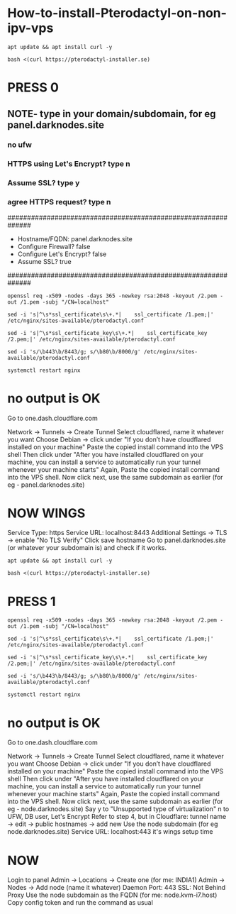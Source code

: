 # How-to-install-Pterodactyl-on-non-ipv-vps
```
apt update && apt install curl -y
```
```
bash <(curl https://pterodactyl-installer.se)
```
# PRESS 0
## NOTE-  type in your domain/subdomain, for eg panel.darknodes.site
### no ufw
### HTTPS using Let's Encrypt? type n
### Assume SSL? type y
### agree HTTPS request? type n
##############################################################
* Hostname/FQDN: panel.darknodes.site
* Configure Firewall? false
* Configure Let's Encrypt? false
* Assume SSL? true

##############################################################
```
openssl req -x509 -nodes -days 365 -newkey rsa:2048 -keyout /2.pem -out /1.pem -subj "/CN=localhost"
```
```
sed -i 's|^\s*ssl_certificate\s\+.*|    ssl_certificate /1.pem;|' /etc/nginx/sites-available/pterodactyl.conf
```
```
sed -i 's|^\s*ssl_certificate_key\s\+.*|    ssl_certificate_key /2.pem;|' /etc/nginx/sites-available/pterodactyl.conf
```
```
sed -i 's/\b443\b/8443/g; s/\b80\b/8000/g' /etc/nginx/sites-available/pterodactyl.conf
```
```
systemctl restart nginx
```
# no output is OK
Go to one.dash.cloudflare.com

Network → Tunnels → Create Tunnel
Select cloudflared, name it whatever you want
Choose Debian → click under "If you don’t have cloudflared installed on your machine"
Paste the copied install command into the VPS shell
Then click under "After you have installed cloudflared on your machine, you can install a service to automatically run your tunnel whenever your machine starts"
Again, Paste the copied install command into the VPS shell.
Now click next, use the same subdomain as earlier (for eg - panel.darknodes.site)
# NOW WINGS

Service Type: https
Service URL: localhost:8443
Additional Settings → TLS → enable "No TLS Verify"
Click save hostname
Go to panel.darknodes.site (or whatever your subdomain is) and check if it works.
```
apt update && apt install curl -y
```
```
bash <(curl https://pterodactyl-installer.se)
```
# PRESS 1
```
openssl req -x509 -nodes -days 365 -newkey rsa:2048 -keyout /2.pem -out /1.pem -subj "/CN=localhost"
```
```
sed -i 's|^\s*ssl_certificate\s\+.*|    ssl_certificate /1.pem;|' /etc/nginx/sites-available/pterodactyl.conf
```
```
sed -i 's|^\s*ssl_certificate_key\s\+.*|    ssl_certificate_key /2.pem;|' /etc/nginx/sites-available/pterodactyl.conf
```
```
sed -i 's/\b443\b/8443/g; s/\b80\b/8000/g' /etc/nginx/sites-available/pterodactyl.conf
```
```
systemctl restart nginx
```
# no output is OK
Go to one.dash.cloudflare.com

Network → Tunnels → Create Tunnel
Select cloudflared, name it whatever you want
Choose Debian → click under "If you don’t have cloudflared installed on your machine"
Paste the copied install command into the VPS shell
Then click under "After you have installed cloudflared on your machine, you can install a service to automatically run your tunnel whenever your machine starts"
Again, Paste the copied install command into the VPS shell.
Now click next, use the same subdomain as earlier (for eg - node.darknodes.site)
Say y to "Unsupported type of virtualization"
n to UFW, DB user, Let's Encrypt
Refer to step 4, but in Cloudflare: tunnel name → edit → public hostnames → add new
Use the node subdomain (for eg node.darknodes.site)
Service URL: localhost:443
it's wings setup time
# NOW 
Login to panel
Admin → Locations → Create one (for me: INDIA1)
Admin → Nodes → Add node (name it whatever)
Daemon Port: 443
SSL: Not Behind Proxy
Use the node subdomain as the FQDN (for me: node.kvm-i7.host)
Copy config token and run the command as usual

